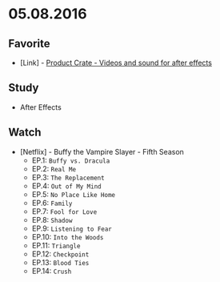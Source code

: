 # 05.08.2016

## Favorite 

- \[Link\] - [Product Crate - Videos and sound for after effects](https://productioncrate.com/)


## Study

- After Effects


## Watch

- \[Netflix\] - Buffy the Vampire Slayer - Fifth Season
  - EP.1: `Buffy vs. Dracula`
  - EP.2: `Real Me`
  - EP.3: `The Replacement`
  - EP.4: `Out of My Mind`
  - EP.5: `No Place Like Home`
  - EP.6: `Family`
  - EP.7: `Fool for Love`
  - EP.8: `Shadow`
  - EP.9: `Listening to Fear`
  - EP.10: `Into the Woods`
  - EP.11: `Triangle`
  - EP.12: `Checkpoint`
  - EP.13: `Blood Ties`
  - EP.14: `Crush`
